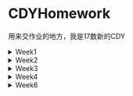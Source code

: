 # CDYHomework
用来交作业的地方，我是17数新的CDY
<details>
<summary>Week1</summary>
9月30日
记录了一天的饮水情况，包括饮水的时间、容器/饮料种类、每次饮水量（用吞咽数测量）。我从9月26日中午开始记录，直到9月29日凌晨结束。

可视化是我用数位板手绘完成的，限于精力，只绘制了第一天（9月26日下半天和9月27上半天）的记录（见9.26PM.jpg和9.27AM.jpg）。每张图以表盘呈现12小时的记录，每个节点用图标表示饮用的水的种类（详见图例），每个区段的颜色呈现的是：每次饮水后直到下一次饮水前我的“水含量”（见key.jpg），具体等于当此饮水吞咽数/直到下次饮水的小时数（记录见喝水情况表.xlsx）。

![image](https://github.com/RRC-c/CDYHomework/raw/master/Pics/9.26PM.jpg)</br>
![image](https://github.com/RRC-c/CDYHomework/raw/master/Pics/9.27AM.jpg)</br>
![image](https://github.com/RRC-c/CDYHomework/raw/master/Pics/key.jpg)

回答问题：

数据记录记录请见https://github.com/RRC-c/CDYHomework/blob/master/%E5%96%9D%E6%B0%B4%E6%83%85%E5%86%B5%E8%A1%A8.xlsx

感想：统计喝水这样的数据真的很繁琐，我觉得我这种可视化的形式可以用在一些智能水杯的app里—————当然就不需要用吞咽数计量了，可以更加精确。让一天的喝水情况直接可见————最好配一个“提醒喝水小助手”，感觉对生活还挺有帮助！

我的哪些个人数据被收集？被谁收集？答：日常的搜索记录————最明显的是淘宝————不光我在淘宝上的搜索，显然我平常的浏览器搜索数据都被淘宝收集到了。除此之外，我长期的或实时的地理位置显然被收集了————网页侧边栏出现我家乡的房地产广告/人才招聘广告，有时候也有我实时所在地的————不知道是谁在收集，推测应该是百度搜索引擎出卖了我。

</details>
<details>
<summary>Week2</summary>
10月9日</br>

问题2</br>
国内政府的</br>
《上海市公共数据开放暂行办法》[上海市人民政府网站](http://www.shanghai.gov.cn/nw2/nw2314/nw2319/nw12344/u26aw62638.html)</br>
《中华人民共和国政府信息公开条例》 [百度律师/法律智库](https://duxiaofa.baidu.com/detail?searchType=statute&from=aladdin_28231&originquery=%E6%94%BF%E5%BA%9C%E4%BF%A1%E6%81%AF%E5%85%AC%E5%BC%80%E6%9D%A1%E4%BE%8B2019&count=56&cid=27bf8b3a94630d68e58719938ec39bba_law)</br>
《政务信息资源共享管理暂行办法》[中国政府网](http://www.gov.cn/zhengce/content/2016-09/19/content_5109486.htm)</br>
《国土资源数据管理暂行办法》[自然资源部网站](http://www.mnr.gov.cn/gk/tzgg/201009/t20100915_1990379.html)</br>
还有地震局、气象局各种环境、科学数据的共享条例，不再列举</br>
国外的： </br>
美国 https://data.gov</br>
日本 http://www.data.go.jp/</br>
俄罗斯 http://opengovdata.ru/</br>
……</br>

问题3</br>
本意想算个同比数据，选取2011—2018年每一季度的“国内生产总值（不变价）当季值”为指标。 </br>
![image](https://github.com/RRC-c/CDYHomework/blob/master/%E5%9B%BD%E5%AE%B6%E7%BB%9F%E8%AE%A1%E5%B1%80GDP/%E9%A1%B5%E9%9D%A2%E6%88%AA%E5%9B%BE.png)</br>
算式：季度同比增速=（当季值-上一年同季值）/上一年同季值*100%  </br>
不变价已经去除了物价影响，理论上这就是同比增速。 </br>
但实际计算中出现了问题——2016年数据存在突出值，增速竟然达到20%以上！ </br>
这一计算方法是错误的。 </br>
原因在于物价的修正值前后有别，统计局的数据报表有注如下： </br>
"不变价数据按不同基期分段计算。其中，2011-2015年数据按2010年价格计算，2016年及以后各季度数据按2015年价格计算。累计数据由当季数据相加得到。" </br>
这就没法算了，我对照官方同比增速的数据做检验（官方同比增速用国内生产总值指数当季值做指标，算式：季度同比增速=指数当季值/100-1） </br>
发现除了极端值，其他数据也略有不同——这说明它们是用另外一个物价标准来修正的；这就触及我的知识盲区了，可能有待找一下物价方面的数据，目前还没找到正确方法。 </br>
结果及检验请见文件 [同比增速.xls](https://github.com/RRC-c/CDYHomework/blob/master/%E5%9B%BD%E5%AE%B6%E7%BB%9F%E8%AE%A1%E5%B1%80GDP/%E5%90%8C%E6%AF%94%E5%A2%9E%E9%80%9F.xls)   
</details>
<details><summary>Week3</summary>

10月9日  
我使用了图表秀、百度图说、Tableau和Excel四种工具  
用以呈现Kaggle上的数据集[Steam 10 09 18 best game](https://www.kaggle.com/michau96/steam-10-09-18-best-game)  
这个数据集为2018年9月10日steam上百大“best game”的当前在线人数（Now_Players）与24小时内的在线人数峰值（Best_Of_24）  
据此我们可以看到寥寥几个大型在线多人游戏压倒性的用户数量优势；如果仔细观察，也可以看出：比起单机游戏，在线多人游戏的峰值人数往往与当前游戏人数差别更大。  
**图表秀**  
![image](https://github.com/RRC-c/CDYHomework/blob/master/Pics/steam18-9-10%20best%20game%EF%BC%88%E5%9B%BE%E8%A1%A8%E7%A7%80%EF%BC%89.png)  
体会：*比较方便、功能不少的网页版可视化工具。图的种类很多，编辑字段、格式都很方便，给的几个配色模板也还挺漂亮。唯一不足就是作为网页版，导入数据和在有数据的情况下换图表是真的卡，卡死浏览器好几次。*  
**百度图说**  
![image](https://github.com/RRC-c/CDYHomework/blob/master/Pics/steam18-9-10%20best%20game%EF%BC%88%E7%99%BE%E5%BA%A6%C2%B7%E5%9B%BE%E8%AF%B4%EF%BC%89.png)  
体会：*百度图说更具排版工具的特点——它可以按页面编排多个图表，但它的可视化功能受限严重，太过轻量化，无法显示详细、文本密集之处。我用的数据集在图说就显示不出完整的坐标字段，导出的图片也分辨率不高。如果是简单的、仅仅是为辅助一些文本的图例我觉得可以用百度图说快速完成，其他情况下我认为这绝不是一个使用体验很好的可视化工具。*  
**Tableau**  
[点此查看pdf](https://github.com/RRC-c/CDYHomework/blob/master/Pics/steam18-9-10%20best%20game%EF%BC%88tableau%EF%BC%89.pdf)  
体会：*上手花了些时间，可以看出这是真正功能强大的可视化软件。但格式可以调整的地方有些少，而且免费版不能导出图片（差评）。还有一点，很多UI太集成了或者太简单了，我觉得右键可以点开有选项的地方，点开一看发现啥也没有，有点新手不友好。*  
**Excel**  
[点此查看pdf](https://github.com/RRC-c/CDYHomework/blob/master/Pics/steam18-9-10%20best%20game%EF%BC%88excel%EF%BC%89.pdf)  
体会：*体验完上面几个，才意识到excel是一个多么强大而便利的可视化工具。*  

</details>
<details><summary>Week4</summary>
  
10月29日  
*严格来讲这不是一篇新闻，这只能算一个科普小片段：*  
**白色污染泛滥，塑料包装或是最大祸首**  
塑料已经成为现代世界应用最广的人造材料，几乎从诞生之初人们就很关注它对环境的影响。塑料在生产生活中庞大的产量和使用量，以及其难以自然降解等特征给世界环境带来巨大压力。而2017年7月加州大学与佐治亚大学的一项研究显示：比起其他规模化生产的工业门类，包装产业使用塑料最多，同时它也成为产生最多塑料废料的产业。以2015年的数据为例：  
![image](https://github.com/RRC-c/CDYHomework/blob/master/Pics/Plastic-waste.jpg)  
与塑料总产量屈居第二的建筑产业不同，包装产业在大量运用塑料的同时产生塑料废料的比例相当之高，达到了惊人的97%。导致其废料泛滥的最大原因显然是塑料包装短暂的寿命。大多数塑料包装都属于一次性包装，一旦拆开就成为废料。研究指出，包装产业塑料产品的平均寿命只有半年，在所有门类的产品中垫底。而位列倒二的一般消费品（消费者与机构）平均也有3年的寿命。  
![image](https://github.com/RRC-c/CDYHomework/blob/master/Pics/Plastic-lifetime.jpg)  
除了短命这一最大原因外，比起交通、建筑等门类，包装产品在材料和形制上更具多样化，这给其回收利用带来困难。  
要缓解塑料废料给地球环境带来的压力，我们就不能回避塑料包装的问题。对于制造商和消费者来说，减少塑料包装的使用，选择便于回收、降解的塑料包装，支持垃圾分类，都有助于改善当前状况。而政府决策者需要更精细的管控经济产业的环境影响，积极运用立法手段改变现状。


过程与思路：  
数据主要来源于Roland Geyer1, Jenna R. Jambeck2 and Kara Lavender Law于2017年7月发表的研究[Production, use, and fate of all plastics ever made](https://advances.sciencemag.org/content/3/7/e1700782)，我所使用的3个数据集都是在Our World in Data网站上获得的，都可在[Plastic Pollution](https://ourworldindata.org/plastic-pollution)这一页面中下载。  
过程中还参考了转载在CSDN上的[Data Discovery:Global Plastic Waste](https://tduan.netlify.com/post/data-weekend-global-plastic-waste/)  
我获取的原始数据集是2015年各工业门类的塑料产量、2015年世界各工业门类塑料废料产生量和研究估算出的各门类产品平均寿命。  
Our World in Data本身分别在这几个数据集下提供了条形图。一开始我只是希望通过我的可视化体现各门类产生的塑料、塑料废料的比例关系，所以我选用饼状图。但这样显然太简单了，也没有新意，所以我回去看了网站数据来源的这篇研究。我最终决定呈现不同工业门类塑料产量和其废料生产量的比例关系——这意味着这个门类是否是个浪费塑料的产业。所以我最后想出一个有点类似一个饼状图+一个南丁格尔图的可视化方案，表示两重比例。由于扇形面积表示的比例不是直观的（半径应是所表示比例的平方根），所以我给小一级的比例（废料产生量/塑料产量）在图上做了标明。  
原研究中对这个比例的论述是建立在他们对塑料产品寿命的研究上的，为了说明高废料比例背后的原因，我补充了产品平均寿命的数据，做出了第二张图。  
两张图都是用可视化工具（第一张是图表说，第二张是tableau）制作雏形后转入ps加工成的，而第一张图中小一级比例（废料产生量/塑料产量）的扇形/小扇形，则是经过计算后在ps上单独画出的。

</details>
<details><summary>Week6</summary>
  
11月13日
2019年10月20日，大连的一起故意杀人案引起哗然：10岁女孩琪琪身中7刀身亡，而凶手则是一位未满14岁的男孩。由于《刑法》规定：未满14周岁的未成年人犯罪不承担刑事责任，而男孩还差两个月才满14岁，所以男孩不负刑事责任，只被收容教养三年。  
同样在10月，《未成年人保护法》《预防未成年人犯罪法》修订草案被提上十三届全国人大常委会。今年我国立法工作的一个重心正是对未成年人的保护与犯罪预防，在这样的背景下，这场命案更是引发了社会的广泛讨论。其中，对杀人者靠未满14周岁免责的质疑一度成为主流。  
实际上，随着近年未成年人犯罪的案件受到关注，降低《刑法》规定的最低刑责年龄的呼声一直不断，也已有人大代表提议将最低年龄线降至12周岁——《联合国儿童权利公约》建议的最低刑责年龄。历史上我国《刑法》制订受前苏联影响较大，因此最低刑责年龄也向以前苏联为代表的大陆法系国家看齐。事实上，在世界范围内，我国所采用的14岁最低刑责年龄也算是相当高的。除未作明确规定的国家外，其他国家的最低刑责年龄在7-16岁间不等。  
![image](https://github.com/RRC-c/CDYHomework/blob/master/Pics/Ages%20by%20Country.jpg)
最低刑责年龄主要受到国家法律传统与历史的影响。比如由于法律传统，英、美及前、现英联邦国家普遍采用较低的最低刑责年龄。但犯罪水平也是影响最低刑责年龄的重要因素——犯罪高发，社会动荡的国家往往制定更低的最低刑责年龄以维护社会稳定。  
![image](https://github.com/RRC-c/CDYHomework/blob/master/Pics/Ages%20and%20Crime.jpg)
那我们到底是否应该降低最低刑责年龄呢？这是一个很难回答的问题。  
从社会现实出发，我国社会形势基本稳定，没有必要以降低最低刑责年龄的手段打击犯罪。  
从法理角度来看，一方面，未成年人智力、心理都处于成长过程，社会化程度较低，对社会规则与惯习需要学习适应，不应过早视为能够完全承担法律责任的独立个体；另一方面，现实中人的智力、心理成长具有差异，这使得确定未成年人的刑事能力更加困难。因此对于违法犯罪的未成年人，在司法实践中，我们仍应贯彻《未成人保护法》第38条中提到的“教育、感化、挽救”的方针。立法层面，将最低刑责年龄降至12岁仍然符合国际标准，完全是合理、可接受的。不过比起通过降低最低刑责年龄惩治罪犯，现有的未成年人犯罪应对机制可能更需关注——更加协调全面的法律体系、更加专业的收容教育机制、更加健全的预防机制，可能才是当今我国更迫切需要的改变。  

制作过程：  
未成年人犯罪数据找了很久找不到更多，最后看到腾讯·数可视扒的一张世界最低刑责年龄图。我觉得从最低刑责年龄入手，主要找各国最低刑责年龄的差异并尝试找影响差异的因素。我首先找到了最源头的NGO那边的数据，然后从世界银行等处找各国的人均GDP、犯罪率（找不到，只能找到一个网站统计的犯罪指数）、未成年人数量等，交叉在散点图里看有没有什么分布特征。最终我决定呈现一下最低刑责年龄与犯罪指数的关系，同时经济水平也能说明一定问题，因此做了三个变量的泡泡图（第二张图）。后来为了成文需要，又做了一张柱形图，上面用国旗呈现了一些最低刑责年龄不同的主要国家，让读者有个基本概念。  

数据来源：  
最低刑责年龄来自[CRIN](https://archive.crin.org/en/home/ages.html)  
人均GDP来自[世界银行](https://data.worldbank.org.cn/indicator/NY.GDP.PCAP.PP.KD?end=2018&start=2018&type=points&view=map)  
犯罪指数来自[numbeo.com](https://www.numbeo.com/crime/rankings_by_country.jsp)  

</details>
